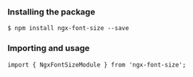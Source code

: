 ### Installing the package

```
$ npm install ngx-font-size --save
```

### Importing and usage

```
import { NgxFontSizeModule } from 'ngx-font-size';
```

